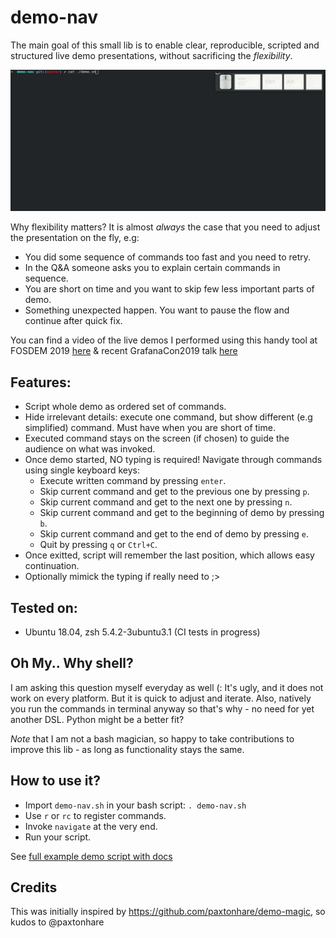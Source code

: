 # demo-nav

The main goal of this small lib is to enable clear, reproducible, scripted and structured live demo presentations, without sacrificing the *flexibility*. 

![Alt Text](./example/example.gif)

Why flexibility matters? It is almost *always* the case that you need to adjust the presentation on the fly, e.g:
* You did some sequence of commands too fast and you need to retry.
* In the Q&A someone asks you to explain certain commands in sequence.
* You are short on time and you want to skip few less important parts of demo.
* Something unexpected happen. You want to pause the flow and continue after quick fix.

You can find a video of the live demos I performed using this handy tool at FOSDEM 2019 [here](https://fosdem.org/2019/schedule/event/thanos_transforming_prometheus_to_a_global_scale_in_a_seven_simple_steps/) & recent GrafanaCon2019 talk [here](https://github.com/improbable-eng/thanos/pull/866)

## Features:

* Script whole demo as ordered set of commands.
* Hide irrelevant details: execute one command, but show different (e.g simplified) command. Must have when you are short of time. 
* Executed command stays on the screen (if chosen) to guide the audience on what was invoked.
* Once demo started, NO typing is required! Navigate through commands using single keyboard keys:
    * Execute written command by pressing `enter`.
    * Skip current command and get to the previous one by pressing `p`.
    * Skip current command and get to the next one by pressing `n`.
    * Skip current command and get to the beginning of demo by pressing `b`.
    * Skip current command and get to the end of demo by pressing `e`.
    * Quit by pressing `q` or `Ctrl+C`.
* Once exitted, script will remember the last position, which allows easy continuation.
* Optionally mimick the typing if really need to ;> 

## Tested on:

* Ubuntu 18.04, zsh 5.4.2-3ubuntu3.1 (CI tests in progress)

## Oh My.. Why shell?

I am asking this question myself everyday as well (: It's ugly, and it does not work on every platform. But it is quick 
to adjust and iterate. Also, natively you run the commands in terminal anyway so that's why - no need for yet another DSL. Python might be a better fit?

*Note* that I am not a bash magician, so happy to take contributions to improve this lib - as long as functionality stays the same.

## How to use it?

* Import `demo-nav.sh` in your bash script: `. demo-nav.sh`
* Use `r` or `rc` to register commands.
* Invoke `navigate` at the very end.
* Run your script. 

See [full example demo script with docs](./example/demo-example.sh)

## Credits

This was initially inspired by https://github.com/paxtonhare/demo-magic, so kudos to @paxtonhare
